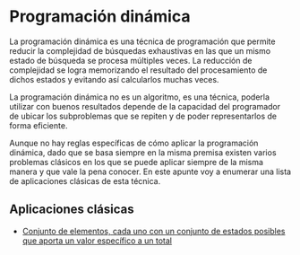 # Programación dinámica

La programación dinámica es una técnica de programación que permite reducir la complejidad de búsquedas exhaustivas en las que un mismo estado de búsqueda se procesa múltiples veces.  La reducción de complejidad se logra memorizando el resultado del procesamiento de dichos estados y evitando así calcularlos muchas veces.

La programación dinámica no es un algoritmo, es una técnica, poderla utilizar con buenos resultados depende de la capacidad del programador de ubicar los subproblemas que se repiten y de poder representarlos de forma eficiente. 

Aunque no hay reglas específicas de cómo aplicar la programación dinámica, dado que se basa siempre en la misma premisa existen varios problemas clásicos en los que se puede aplicar siempre de la misma manera y que vale la pena conocer.  En este apunte voy a enumerar una lista de aplicaciones clásicas de esta técnica.

## Aplicaciones clásicas

* [Conjunto de elementos, cada uno con un conjunto de estados posibles que aporta un valor específico a un total](./dp_elementos_estado_total.md)
